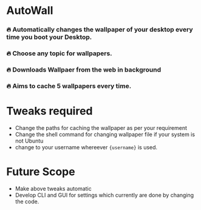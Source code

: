 # AutoWall
### 🔥 Automatically changes the wallpaper of your desktop every time you boot your Desktop.
### 🔥 Choose any topic for wallpapers.
### 🔥 Downloads Wallpaer from the web in background
### 🔥 Aims to cache 5 wallpapers every time.

# Tweaks required
- Change the paths for caching the wallpaper as per your requirement
- Change the shell command for changing wallpaper file if your system is not Ubuntu
- change to your username whereever `{username}` is used.

# Future Scope
- Make above tweaks automatic
- Develop CLI and GUI for settings which currently are done by changing the code.
